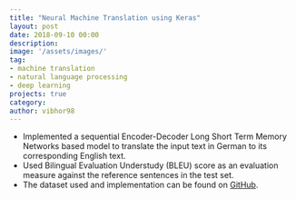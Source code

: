 ```yaml
---
title: "Neural Machine Translation using Keras"
layout: post
date: 2018-09-10 00:00
description:
image: '/assets/images/'
tag:
- machine translation
- natural language processing
- deep learning
projects: true
category:
author: vibhor98
---
```


* Implemented a sequential Encoder-Decoder Long Short Term Memory Networks based model to translate the input text in German to its corresponding English text.
* Used Bilingual Evaluation Understudy (BLEU) score as an evaluation measure against the reference sentences in the test set.
* The dataset used and implementation can be found on [GitHub](https://github.com/vibhor98/Neural-Machine-Translation-using-Keras).
